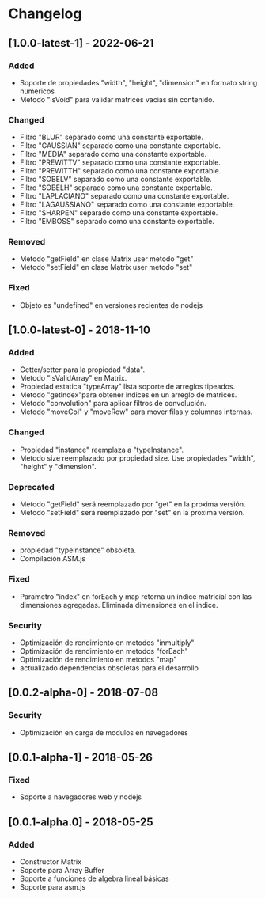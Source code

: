 # Changelog

## [1.0.0-latest-1] - 2022-06-21

### Added

- Soporte de propiedades "width", "height", "dimension" en formato string numericos
- Metodo "isVoid" para validar matrices vacias sin contenido.

### Changed

- Filtro "BLUR" separado como una constante exportable.
- Filtro "GAUSSIAN" separado como una constante exportable.
- Filtro "MEDIA" separado como una constante exportable.
- Filtro "PREWITTV" separado como una constante exportable.
- Filtro "PREWITTH" separado como una constante exportable.
- Filtro "SOBELV" separado como una constante exportable.
- Filtro "SOBELH" separado como una constante exportable.
- Filtro "LAPLACIANO" separado como una constante exportable.
- Filtro "LAGAUSSIANO" separado como una constante exportable.
- Filtro "SHARPEN" separado como una constante exportable.
- Filtro "EMBOSS" separado como una constante exportable.

### Removed

- Metodo "getField" en clase Matrix user metodo "get"
- Metodo "setField" en clase Matrix user metodo "set"

### Fixed

- Objeto es "undefined" en versiones recientes de nodejs

## [1.0.0-latest-0] - 2018-11-10

### Added

- Getter/setter para la propiedad "data".
- Metodo "isValidArray" en Matrix.
- Propiedad estatica "typeArray" lista soporte de arreglos tipeados.
- Metodo "getIndex"para obtener indices en un arreglo de matrices.
- Metodo "convolution" para aplicar filtros de convolución.
- Metodo "moveCol" y "moveRow" para mover filas y columnas internas.

### Changed

- Propiedad "instance" reemplaza a "typeInstance".
- Metodo size reemplazado por propiedad size. Use propiedades "width", "height" y "dimension".

### Deprecated

- Metodo "getField" será reemplazado por "get" en la proxima versión.
- Metodo "setField" será reemplazado por "set" en la proxima versión.

### Removed

- propiedad "typeInstance" obsoleta.
- Compilación ASM.js

### Fixed

- Parametro "index" en forEach y map retorna un indice matricial con las dimensiones agregadas. Eliminada dimensiones en el indice.

### Security

- Optimización de rendimiento en metodos "inmultiply"
- Optimización de rendimiento en metodos "forEach"
- Optimización de rendimiento en metodos "map"
- actualizado dependencias obsoletas para el desarrollo

## [0.0.2-alpha-0] - 2018-07-08

### Security

- Optimización en carga de modulos en navegadores

## [0.0.1-alpha-1] - 2018-05-26

### Fixed

- Soporte a navegadores web y nodejs

## [0.0.1-alpha.0] - 2018-05-25

### Added
- Constructor Matrix
- Soporte para Array Buffer
- Soporte a funciones de algebra lineal básicas
- Soporte para asm.js